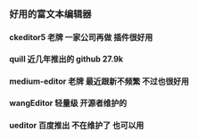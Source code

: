 ### 好用的富文本编辑器
#### ckeditor5 老牌 一家公司再做 插件很好用

#### quill 近几年推出的 github 27.9k

#### medium-editor 老牌 最近跟新不频繁  不过也很好用

#### wangEditor 轻量级 开源者维护的

#### ueditor 百度推出 不在维护了 也可以用